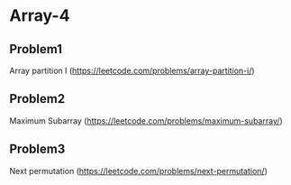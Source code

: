 # Array-4

## Problem1 
Array partition I (https://leetcode.com/problems/array-partition-i/)

## Problem2 
Maximum Subarray (https://leetcode.com/problems/maximum-subarray/)

## Problem3  
Next permutation (https://leetcode.com/problems/next-permutation/)
